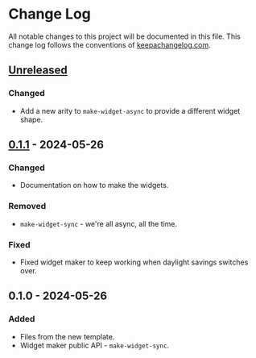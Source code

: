 # Change Log
All notable changes to this project will be documented in this file. This change log follows the conventions of [keepachangelog.com](http://keepachangelog.com/).

## [Unreleased]
### Changed
- Add a new arity to `make-widget-async` to provide a different widget shape.

## [0.1.1] - 2024-05-26
### Changed
- Documentation on how to make the widgets.

### Removed
- `make-widget-sync` - we're all async, all the time.

### Fixed
- Fixed widget maker to keep working when daylight savings switches over.

## 0.1.0 - 2024-05-26
### Added
- Files from the new template.
- Widget maker public API - `make-widget-sync`.

[Unreleased]: https://sourcehost.site/your-name/locks-interface/compare/0.1.1...HEAD
[0.1.1]: https://sourcehost.site/your-name/locks-interface/compare/0.1.0...0.1.1
